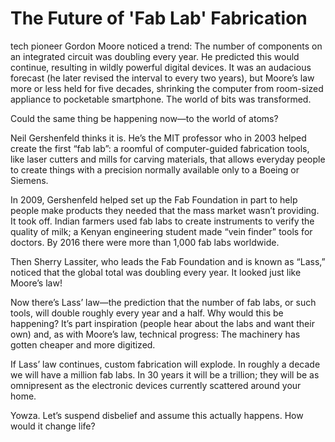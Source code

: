 # The Future of 'Fab Lab' Fabrication

tech pioneer Gordon Moore noticed a trend: The number of components on an integrated circuit was doubling every year. He predicted this would continue, resulting in wildly powerful digital devices. It was an audacious forecast (he later revised the interval to every two years), but Moore’s law more or less held for five decades, shrinking the computer from room-sized appliance to ­pocketable smartphone. The world of bits was transformed.

Could the same thing be happening now—to the world of atoms?

Neil Gershenfeld thinks it is. He’s the MIT professor who in 2003 helped create the first “fab lab”: a roomful of computer-guided fabrication tools, like laser cutters and mills for carving materials, that allows everyday people to create things with a precision normally available only to a Boeing or Siemens.

In 2009, Gershenfeld helped set up the Fab Foundation in part to help people make products they needed that the mass market wasn’t providing. It took off. Indian farmers used fab labs to create instruments to verify the quality of milk; a Kenyan engineering student made “vein finder” tools for doctors. By 2016 there were more than 1,000 fab labs worldwide.

Then Sherry Lassiter, who leads the Fab Foundation and is known as “Lass,” noticed that the global total was doubling every year. It looked just like Moore’s law!

Now there’s Lass’ law—the prediction that the number of fab labs, or such tools, will double roughly every year and a half. Why would this be happening? It’s part inspiration (people hear about the labs and want their own) and, as with Moore’s law, technical progress: The machinery has gotten cheaper and more digitized.

If Lass’ law continues, custom fabrication will explode. In roughly a decade we will have a million fab labs. In 30 years it will be a trillion; they will be as omnipresent as the electronic devices currently scattered around your home.

Yowza. Let’s suspend disbelief and assume this actually happens. How would it change life?